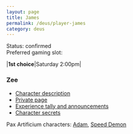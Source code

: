 ```yaml
---
layout: page
title: James
permalink: /deus/player-james
category: deus
---
```

Status: confirmed
<br>Preferred gaming slot:

|__1st choice__|Saturday 2:00pm|

### Zee

* [Character description](char-public-james)
* [Private page](char-private-james)
* [Experience tally and announcements](announce-james)
* [Character secrets](char-secrets-james)

Pax Artificium characters: [Adam](/pax/pcs/adam.html), [Speed Demon](/pax/pcs/moses.html)

